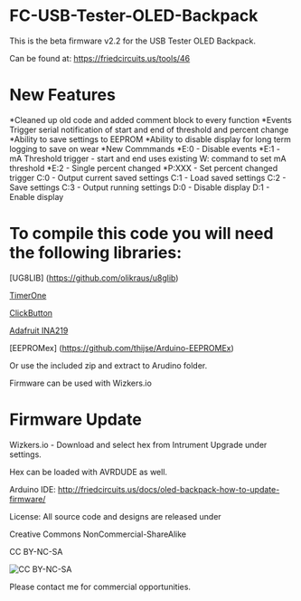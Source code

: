 FC-USB-Tester-OLED-Backpack
===========================
This is the beta firmware v2.2 for the USB Tester OLED Backpack. 

Can be found at:
https://friedcircuits.us/tools/46

New Features
===========================

*Cleaned up old code and added comment block to every function
*Events Trigger serial notification of start and end of threshold and percent change
*Ability to save settings to EEPROM
*Ability to disable display for long term logging to save on wear
*New Commmands
	*E:0 - Disable events
	*E:1 - mA Threshold trigger - start and end uses existing W: command to set mA threshold
	*E:2 - Single percent changed
	*P:XXX - Set percent changed trigger
	C:0 - Output current saved settings
	C:1 - Load saved settings
	C:2 - Save settings
	C:3 - Output running settings
	D:0 - Disable display
	D:1 - Enable display



To compile this code you will need the following libraries:
===========================

[UG8LIB] (https://github.com/olikraus/u8glib)

[TimerOne](https://code.google.com/p/arduino-timerone/)

[ClickButton](http://code.google.com/p/clickbutton/)

[Adafruit INA219](https://github.com/adafruit/Adafruit_INA219)

[EEPROMex] (https://github.com/thijse/Arduino-EEPROMEx)

Or use the included zip and extract to Arudino folder. 





Firmware can be used with Wizkers.io 


Firmware Update
==============================

Wizkers.io - Download and select hex from Intrument Upgrade under settings.

Hex can be loaded with AVRDUDE as well. 

Arduino IDE: http://friedcircuits.us/docs/oled-backpack-how-to-update-firmware/


License: All source code and designs are released under 

Creative Commons NonCommercial-ShareAlike 

CC BY-NC-SA

![CC BY-NC-SA](http://i.creativecommons.org/l/by-nc-sa/3.0/88x31.png)

Please contact me for commercial opportunities. 
